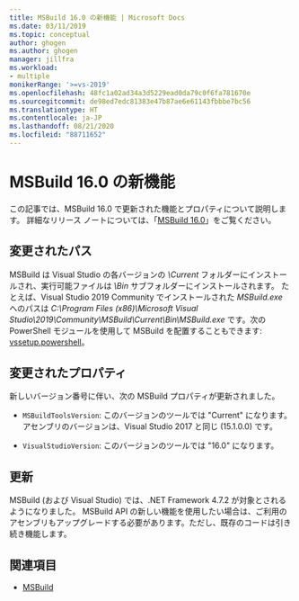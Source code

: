 ```yaml
---
title: MSBuild 16.0 の新機能 | Microsoft Docs
ms.date: 03/11/2019
ms.topic: conceptual
author: ghogen
ms.author: ghogen
manager: jillfra
ms.workload:
- multiple
monikerRange: '>=vs-2019'
ms.openlocfilehash: 48fc1a02ad34a3d5229ead0da79c0f6fa781670e
ms.sourcegitcommit: de98ed7edc81383e47b87ae6e61143fbbbe7bc56
ms.translationtype: HT
ms.contentlocale: ja-JP
ms.lasthandoff: 08/21/2020
ms.locfileid: "88711652"
---
```

# <a name="whats-new-in-msbuild-160"></a>MSBuild 16.0 の新機能

この記事では、MSBuild 16.0 で更新された機能とプロパティについて説明します。 詳細なリリース ノートについては、「[MSBuild 16.0](https://github.com/microsoft/msbuild/releases/tag/v16.0.461.62831)」をご覧ください。

## <a name="changed-path"></a>変更されたパス

 MSBuild は Visual Studio の各バージョンの *\Current* フォルダーにインストールされ、実行可能ファイルは *\Bin* サブフォルダーにインストールされます。 たとえば、Visual Studio 2019 Community でインストールされた *MSBuild.exe* へのパスは *C:\Program Files (x86)\Microsoft Visual Studio\2019\Community\MSBuild\Current\Bin\MSBuild.exe* です。次の PowerShell モジュールを使用して MSBuild を配置することもできます: [vssetup.powershell](https://github.com/Microsoft/vssetup.powershell)。

## <a name="changed-properties"></a>変更されたプロパティ

 新しいバージョン番号に伴い、次の MSBuild プロパティが更新されました。

- `MSBuildToolsVersion`: このバージョンのツールでは "Current" になります。 アセンブリのバージョンは、Visual Studio 2017 と同じ (15.1.0.0) です。

- `VisualStudioVersion`: このバージョンのツールでは "16.0" になります。

## <a name="updates"></a>更新

MSBuild (および Visual Studio) では、.NET Framework 4.7.2 が対象とされるようになりました。 MSBuild API の新しい機能を使用したい場合は、ご利用のアセンブリもアップグレードする必要があります。ただし、既存のコードは引き続き機能します。

## <a name="see-also"></a>関連項目

- [MSBuild](../msbuild/msbuild.md)

